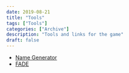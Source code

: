 ```yaml
---
date: 2019-08-21
title: "Tools"
tags: ["Tools"]
categories: ["Archive"]
description: "Tools and links for the game"
draft: false
---
```


* [Name Generator](https://www.name-generator.org.uk/)
* [FADE](https://www.moosh.net/cp2020/)
